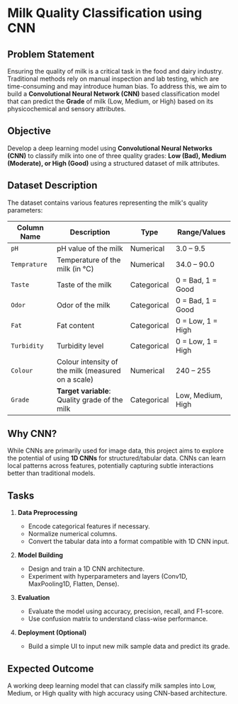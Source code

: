 # Milk Quality Classification using CNN

## Problem Statement

Ensuring the quality of milk is a critical task in the food and dairy industry. Traditional methods rely on manual inspection and lab testing, which are time-consuming and may introduce human bias. To address this, we aim to build a **Convolutional Neural Network (CNN)** based classification model that can predict the **Grade** of milk (Low, Medium, or High) based on its physicochemical and sensory attributes.

## Objective

Develop a deep learning model using **Convolutional Neural Networks (CNN)** to classify milk into one of three quality grades: **Low (Bad), Medium (Moderate), or High (Good)** using a structured dataset of milk attributes.

## Dataset Description

The dataset contains various features representing the milk's quality parameters:

| Column Name  | Description                                        | Type        | Range/Values      |
| ------------ | -------------------------------------------------- | ----------- | ----------------- |
| `pH`         | pH value of the milk                               | Numerical   | 3.0 – 9.5         |
| `Temprature` | Temperature of the milk (in °C)                    | Numerical   | 34.0 – 90.0       |
| `Taste`      | Taste of the milk                                  | Categorical | 0 = Bad, 1 = Good |
| `Odor`       | Odor of the milk                                   | Categorical | 0 = Bad, 1 = Good |
| `Fat`        | Fat content                                        | Categorical | 0 = Low, 1 = High |
| `Turbidity`  | Turbidity level                                    | Categorical | 0 = Low, 1 = High |
| `Colour`     | Colour intensity of the milk (measured on a scale) | Numerical   | 240 – 255         |
| `Grade`      | **Target variable**: Quality grade of the milk     | Categorical | Low, Medium, High |

## Why CNN?

While CNNs are primarily used for image data, this project aims to explore the potential of using **1D CNNs** for structured/tabular data. CNNs can learn local patterns across features, potentially capturing subtle interactions better than traditional models.

## Tasks

1. **Data Preprocessing**

   - Encode categorical features if necessary.
   - Normalize numerical columns.
   - Convert the tabular data into a format compatible with 1D CNN input.

2. **Model Building**

   - Design and train a 1D CNN architecture.
   - Experiment with hyperparameters and layers (Conv1D, MaxPooling1D, Flatten, Dense).

3. **Evaluation**

   - Evaluate the model using accuracy, precision, recall, and F1-score.
   - Use confusion matrix to understand class-wise performance.

4. **Deployment (Optional)**

   - Build a simple UI to input new milk sample data and predict its grade.

## Expected Outcome

A working deep learning model that can classify milk samples into Low, Medium, or High quality with high accuracy using CNN-based architecture.
